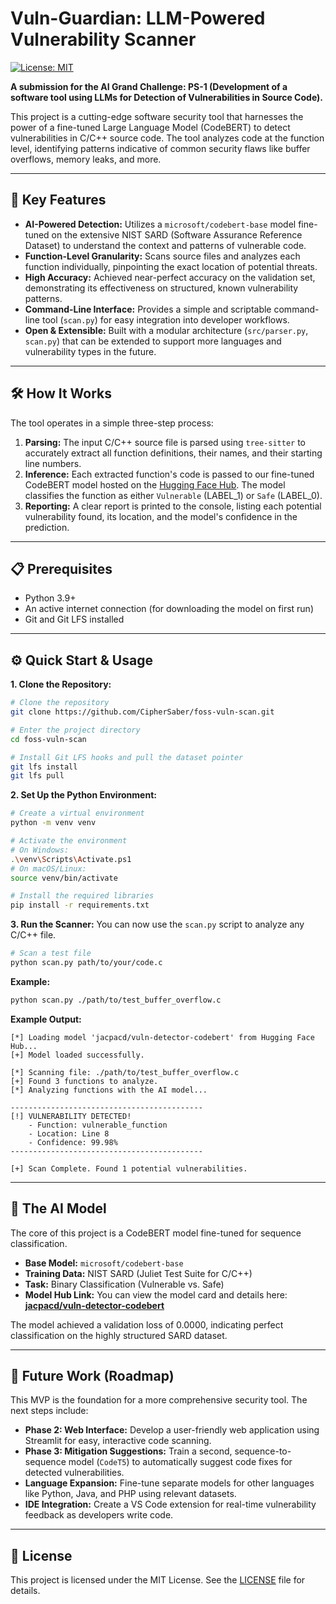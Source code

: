 # Vuln-Guardian: LLM-Powered Vulnerability Scanner

[![License: MIT](https://img.shields.io/badge/License-MIT-yellow.svg)](https://opensource.org/licenses/MIT)

**A submission for the AI Grand Challenge: PS-1 (Development of a software tool using LLMs for Detection of Vulnerabilities in Source Code).**

This project is a cutting-edge software security tool that harnesses the power of a fine-tuned Large Language Model (CodeBERT) to detect vulnerabilities in C/C++ source code. The tool analyzes code at the function level, identifying patterns indicative of common security flaws like buffer overflows, memory leaks, and more.

---

## 🚀 Key Features

-   **AI-Powered Detection:** Utilizes a `microsoft/codebert-base` model fine-tuned on the extensive NIST SARD (Software Assurance Reference Dataset) to understand the context and patterns of vulnerable code.
-   **Function-Level Granularity:** Scans source files and analyzes each function individually, pinpointing the exact location of potential threats.
-   **High Accuracy:** Achieved near-perfect accuracy on the validation set, demonstrating its effectiveness on structured, known vulnerability patterns.
-   **Command-Line Interface:** Provides a simple and scriptable command-line tool (`scan.py`) for easy integration into developer workflows.
-   **Open & Extensible:** Built with a modular architecture (`src/parser.py`, `scan.py`) that can be extended to support more languages and vulnerability types in the future.

---

## 🛠️ How It Works

The tool operates in a simple three-step process:

1.  **Parsing:** The input C/C++ source file is parsed using `tree-sitter` to accurately extract all function definitions, their names, and their starting line numbers.
2.  **Inference:** Each extracted function's code is passed to our fine-tuned CodeBERT model hosted on the [Hugging Face Hub](https://huggingface.co/jacpacd/vuln-detector-codebert-c-sard). The model classifies the function as either `Vulnerable` (LABEL_1) or `Safe` (LABEL_0).
3.  **Reporting:** A clear report is printed to the console, listing each potential vulnerability found, its location, and the model's confidence in the prediction.

---

## 📋 Prerequisites

-   Python 3.9+
-   An active internet connection (for downloading the model on first run)
-   Git and Git LFS installed

---

## ⚙️ Quick Start & Usage

**1. Clone the Repository:**
```bash
# Clone the repository
git clone https://github.com/CipherSaber/foss-vuln-scan.git

# Enter the project directory
cd foss-vuln-scan

# Install Git LFS hooks and pull the dataset pointer
git lfs install
git lfs pull
```

**2. Set Up the Python Environment:**
```bash
# Create a virtual environment
python -m venv venv

# Activate the environment
# On Windows:
.\venv\Scripts\Activate.ps1
# On macOS/Linux:
source venv/bin/activate

# Install the required libraries
pip install -r requirements.txt
```

**3. Run the Scanner:**
You can now use the `scan.py` script to analyze any C/C++ file.

```bash
# Scan a test file
python scan.py path/to/your/code.c
```

**Example:**
```bash
python scan.py ./path/to/test_buffer_overflow.c
```

**Example Output:**
```
[*] Loading model 'jacpacd/vuln-detector-codebert' from Hugging Face Hub...
[+] Model loaded successfully.

[*] Scanning file: ./path/to/test_buffer_overflow.c
[+] Found 3 functions to analyze.
[*] Analyzing functions with the AI model...

-------------------------------------------
[!] VULNERABILITY DETECTED!
    - Function: vulnerable_function
    - Location: Line 8
    - Confidence: 99.98%
-------------------------------------------

[+] Scan Complete. Found 1 potential vulnerabilities.
```

---

## 🧠 The AI Model

The core of this project is a CodeBERT model fine-tuned for sequence classification.

-   **Base Model:** `microsoft/codebert-base`
-   **Training Data:** NIST SARD (Juliet Test Suite for C/C++)
-   **Task:** Binary Classification (Vulnerable vs. Safe)
-   **Model Hub Link:** You can view the model card and details here: **[jacpacd/vuln-detector-codebert](https://huggingface.co/jacpacd/vuln-detector-codebert)**

The model achieved a validation loss of 0.0000, indicating perfect classification on the highly structured SARD dataset.

---

## 🔮 Future Work (Roadmap)

This MVP is the foundation for a more comprehensive security tool. The next steps include:

-   **Phase 2: Web Interface:** Develop a user-friendly web application using Streamlit for easy, interactive code scanning.
-   **Phase 3: Mitigation Suggestions:** Train a second, sequence-to-sequence model (`CodeT5`) to automatically suggest code fixes for detected vulnerabilities.
-   **Language Expansion:** Fine-tune separate models for other languages like Python, Java, and PHP using relevant datasets.
-   **IDE Integration:** Create a VS Code extension for real-time vulnerability feedback as developers write code.

---

## 📜 License

This project is licensed under the MIT License. See the [LICENSE](LICENSE) file for details.
